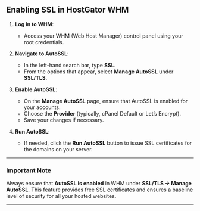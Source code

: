## Enabling SSL in HostGator WHM

1. **Log in to WHM**:

   - Access your WHM (Web Host Manager) control panel using your root credentials.

2. **Navigate to AutoSSL**:

   - In the left-hand search bar, type **SSL**.
   - From the options that appear, select **Manage AutoSSL** under **SSL/TLS**.

3. **Enable AutoSSL**:

   - On the **Manage AutoSSL** page, ensure that AutoSSL is enabled for your accounts.
   - Choose the **Provider** (typically, cPanel Default or Let’s Encrypt).
   - Save your changes if necessary.

4. **Run AutoSSL**:
   - If needed, click the **Run AutoSSL** button to issue SSL certificates for the domains on your server.

---

### **Important Note**

Always ensure that **AutoSSL is enabled** in WHM under **SSL/TLS → Manage AutoSSL**. This feature provides free SSL certificates and ensures a baseline level of security for all your hosted websites.

---
